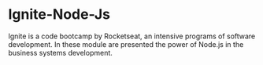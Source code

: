 # Ignite-Node-Js
Ignite is a code bootcamp by Rocketseat, an intensive programs of software development. In these module are presented the power of Node.js in the business systems development.
